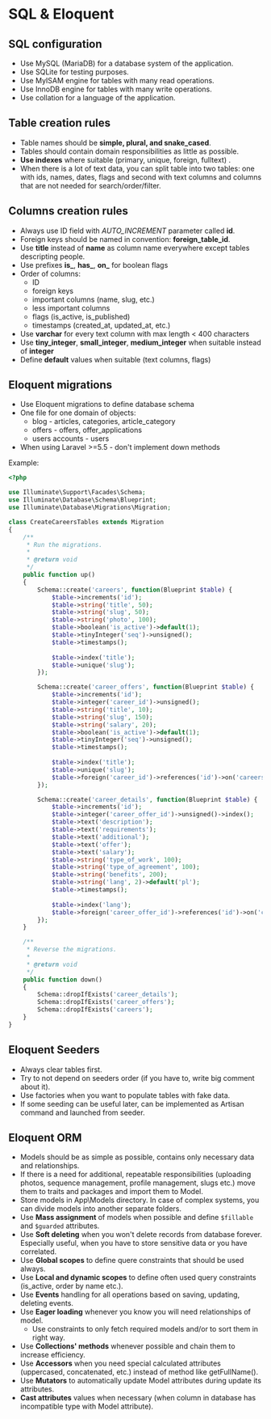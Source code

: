 
# SQL & Eloquent

## SQL configuration

* Use MySQL (MariaDB) for a database system of the application.
* Use SQLite for testing purposes.
* Use MyISAM engine for tables with many read operations.
* Use InnoDB engine for tables with many write operations.
* Use collation for a language of the application.

## Table creation rules

* Table names should be **simple, plural, and snake_cased**.
* Tables should contain domain responsibilities as little as possible.
* **Use indexes** where suitable (primary, unique, foreign, fulltext) .
* When there is a lot of text data, you can split table into two tables: one with ids, names, dates, flags and second with text columns and columns that are not needed for search/order/filter.

## Columns creation rules

* Always use ID field with *AUTO_INCREMENT* parameter called **id**.
* Foreign keys should be named in convention: **foreign_table_id**.
* Use **title** instead of **name** as column name everywhere except tables descripting people.
* Use prefixes **is_**, **has_**, **on_** for boolean flags
* Order of columns:
	* ID
	* foreign keys
	* important columns (name, slug, etc.)
	* less important columns
	* flags (is_active, is_published)
	* timestamps (created_at, updated_at, etc.)
* Use **varchar** for every text column with max length < 400 characters
* Use **tiny_integer**, **small_integer**, **medium_integer** when suitable instead of **integer**
* Define **default** values when suitable (text columns, flags)

## Eloquent migrations

* Use Eloquent migrations to define database schema
* One file for one domain of objects:
	* blog - articles, categories, article_category
	* offers - offers, offer_applications
	* users accounts - users
* When using Laravel >=5.5 - don't implement down methods

Example:

```php
<?php

use Illuminate\Support\Facades\Schema;
use Illuminate\Database\Schema\Blueprint;
use Illuminate\Database\Migrations\Migration;

class CreateCareersTables extends Migration
{
    /**
     * Run the migrations.
     *
     * @return void
     */
    public function up()
    {
        Schema::create('careers', function(Blueprint $table) {
            $table->increments('id');
            $table->string('title', 50);
            $table->string('slug', 50);
            $table->string('photo', 100);
            $table->boolean('is_active')->default(1);
            $table->tinyInteger('seq')->unsigned();
            $table->timestamps();
			
			$table->index('title');
			$table->unique('slug');
        });

        Schema::create('career_offers', function(Blueprint $table) {
            $table->increments('id');
            $table->integer('career_id')->unsigned();
            $table->string('title', 10);
            $table->string('slug', 150);
            $table->string('salary', 20);
            $table->boolean('is_active')->default(1);
            $table->tinyInteger('seq')->unsigned();
            $table->timestamps();
			
			$table->index('title');
			$table->unique('slug');
			$table->foreign('career_id')->references('id')->on('careers');
        });

        Schema::create('career_details', function(Blueprint $table) {
            $table->increments('id');
            $table->integer('career_offer_id')->unsigned()->index();
            $table->text('description');
            $table->text('requirements');
            $table->text('additional');
            $table->text('offer');
            $table->text('salary');
            $table->string('type_of_work', 100);
            $table->string('type_of_agreement', 100);
            $table->string('benefits', 200);
            $table->string('lang', 2)->default('pl');
            $table->timestamps();
			
			$table->index('lang');
			$table->foreign('career_offer_id')->references('id')->on('career_offers');
        });
    }

    /**
     * Reverse the migrations.
     *
     * @return void
     */
    public function down()
    {
        Schema::dropIfExists('career_details');
        Schema::dropIfExists('career_offers');
        Schema::dropIfExists('careers');
    }
}
```

## Eloquent Seeders

* Always clear tables first.
* Try to not depend on seeders order (if you have to, write big comment about it).
* Use factories when you want to populate tables with fake data.
* If some seeding can be useful later, can be implemented as Artisan command and launched from seeder.

## Eloquent ORM

* Models should be as simple as possible, contains only necessary data and relationships.
* If there is a need for additional, repeatable responsibilities (uploading photos, sequence management, profile management, slugs etc.) move them to traits and packages and import them to Model.
* Store models in App\Models directory. In case of complex systems, you can divide models into another separate folders.
* Use **Mass assignment** of models when possible and define `$fillable` and `$guarded` attributes.
* Use **Soft deleting** when you won't delete records from database forever. Especially useful, when you have to store sensitive data or you have correlated.
* Use **Global scopes** to define quere constraints that should be used always.
* Use **Local and dynamic scopes** to define often used query constraints (is_active, order by name etc.).
* Use **Events** handling for all operations based on saving, updating, deleting events.
* Use **Eager loading** whenever you know you will need relationships of model.
	* Use constraints to only fetch required models and/or to sort them in right way.
* Use **Collections' methods** whenever possible and chain them to increase efficiency.
* Use **Accessors** when you need special calculated attributes (uppercased, concatenated, etc.) instead of method like getFullName().
* Use **Mutators** to automatically update Model attributes during update its attributes.
* **Cast attributes** values when necessary (when column in database has incompatible type with Model attribute).